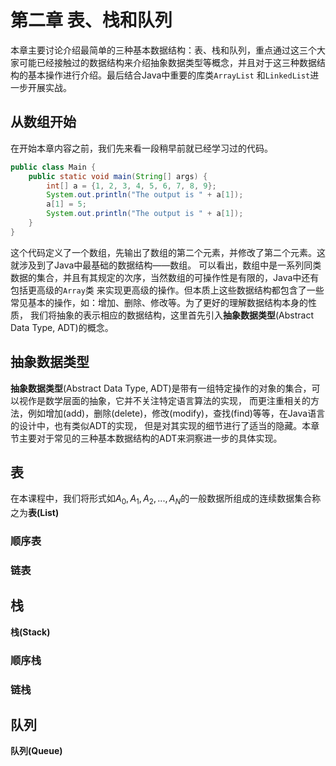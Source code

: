 # 第二章 表、栈和队列

本章主要讨论介绍最简单的三种基本数据结构：表、栈和队列，重点通过这三个大家可能已经接触过的数据结构来介绍抽象数据类型等概念，并且对于这三种数据结构的基本操作进行介绍。最后结合Java中重要的库类`ArrayList`
和`LinkedList`进一步开展实战。

## 从数组开始

在开始本章内容之前，我们先来看一段稍早前就已经学习过的代码。

```java
public class Main {
    public static void main(String[] args) {
        int[] a = {1, 2, 3, 4, 5, 6, 7, 8, 9};
        System.out.println("The output is " + a[1]);
        a[1] = 5;
        System.out.println("The output is " + a[1]);
    }
}
```

这个代码定义了一个数组，先输出了数组的第二个元素，并修改了第二个元素。这就涉及到了Java中最基础的数据结构——数组。
可以看出，数组中是一系列同类数据的集合，并且有其规定的次序，当然数组的可操作性是有限的，Java中还有包括更高级的`Array`类
来实现更高级的操作。但本质上这些数据结构都包含了一些常见基本的操作，如：增加、删除、修改等。为了更好的理解数据结构本身的性质，
我们将抽象的表示相应的数据结构，这里首先引入**抽象数据类型**(Abstract Data Type, ADT)的概念。

## 抽象数据类型

**抽象数据类型**(Abstract Data Type, ADT)是带有一组特定操作的对象的集合，可以视作是数学层面的抽象，它并不关注特定语言算法的实现，
而更注重相关的方法，例如增加(add)，删除(delete)，修改(modify)，查找(find)等等，在Java语言的设计中，也有类似ADT的实现，
但是对其实现的细节进行了适当的隐藏。本章节主要对于常见的三种基本数据结构的ADT来洞察进一步的具体实现。

## 表

在本课程中，我们将形式如$A_0,A_1,A_2,...,A_N$的一般数据所组成的连续数据集合称之为**表(List)**

### 顺序表

### 链表

## 栈

**栈(Stack)**

### 顺序栈

### 链栈

## 队列

**队列(Queue)**

